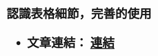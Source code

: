 # 認識表格細節，完善<table>的使用

- 文章連結： [連結](https://medium.com/@lai0706/%E8%AA%8D%E8%AD%98%E8%A1%A8%E6%A0%BC%E7%B4%B0%E7%AF%80-%E5%AE%8C%E5%96%84-table-%E7%9A%84%E4%BD%BF%E7%94%A8-36b0952115f1)
